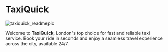 # TaxiQuick

![taxiquick_readmepic](https://github.com/user-attachments/assets/09a32368-4fa0-45f2-bc05-98f7ce7cbba2)

Welcome to **TaxiQuick**, London's top choice for fast and reliable taxi service. Book your ride in seconds and enjoy a seamless travel experience across the city, available 24/7.


